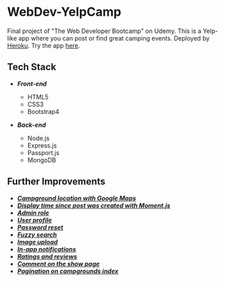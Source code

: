 # WebDev-YelpCamp
Final project of "The Web Developer Bootcamp" on Udemy. This is a Yelp-like app where you can post or find great camping events. Deployed by [Heroku](https://www.heroku.com/
). Try the app [here](https://yelpcampkeith.herokuapp.com/).

## Tech Stack
* ***Front-end***
   
  + HTML5
  + CSS3
  + Bootstrap4
   
* ***Back-end***
   
  + Node.js
  + Express.js
  + Passport.js
  + MongoDB
   
## Further Improvements
* ***[Campground location with Google Maps](https://www.youtube.com/watch?v=B4OuCjQLJ9k)***
* ***[Display time since post was created with Moment.js](http://slides.com/nax3t/yelpcamp-refactor-moment)***
* ***[Admin role](https://www.youtube.com/watch?v=somc45pnM2k)***
* ***[User profile](https://youtu.be/6ar77jZ_ajc)***
* ***[Password reset](https://youtu.be/UV9FvlTySGg)***
* ***[Fuzzy search](https://youtu.be/9_lKMTXVk64)***
* ***[Image upload](https://youtu.be/RHd4rP9U9SA)***
* ***[In-app notifications](https://www.youtube.com/watch?v=Tt9orKnUiEU)***
* ***[Ratings and reviews](https://github.com/zarkomaslaric/yelpcamp-review-system/blob/master/readme.md)***
* ***[Comment on the show page](https://www.udemy.com/the-web-developer-bootcamp/learn/v4/questions/3190558)***
* ***[Pagination on campgrounds index](https://www.udemy.com/the-web-developer-bootcamp/learn/v4/questions/3190496)***
